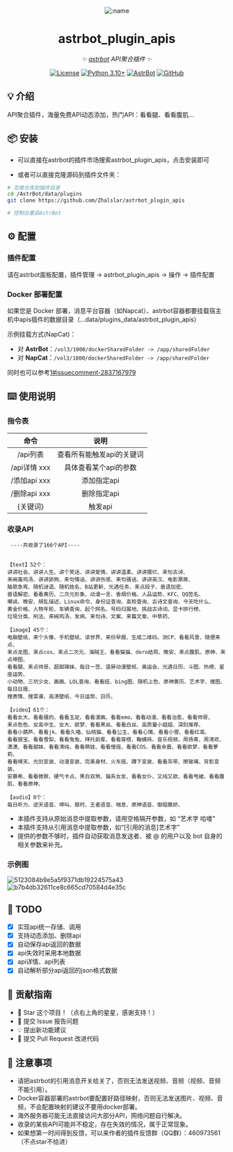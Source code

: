 <div align="center">

![:name](https://count.getloli.com/@astrbot_plugin_apis?name=astrbot_plugin_apis&theme=minecraft&padding=6&offset=0&align=top&scale=1&pixelated=1&darkmode=auto)

# astrbot_plugin_apis

_✨ [astrbot](https://github.com/Soulter/AstrBot) API聚合插件 ✨_

[![License](https://img.shields.io/badge/License-MIT-green.svg)](https://opensource.org/licenses/MIT)
[![Python 3.10+](https://img.shields.io/badge/Python-3.10%2B-blue.svg)](https://www.python.org/)
[![AstrBot](https://img.shields.io/badge/AstrBot-3.4%2B-orange.svg)](https://github.com/Soulter/AstrBot)
[![GitHub](https://img.shields.io/badge/作者-Zhalslar-blue)](https://github.com/Zhalslar)

</div>

## 💡 介绍

API聚合插件，海量免费API动态添加，热门API：看看腿、看看腹肌...

## 📦 安装

- 可以直接在astrbot的插件市场搜索astrbot_plugin_apis，点击安装即可  

- 或者可以直接克隆源码到插件文件夹：

```bash
# 克隆仓库到插件目录
cd /AstrBot/data/plugins
git clone https://github.com/Zhalslar/astrbot_plugin_apis

# 控制台重启AstrBot
```

## ⚙️ 配置

### 插件配置

请在astrbot面板配置，插件管理 -> astrbot_plugin_apis -> 操作 -> 插件配置

### Docker 部署配置

如果您是 Docker 部署，消息平台容器（如Napcat）、astrbot容器都要挂载宿主机中apis插件的数据目录（...data/plugins_data/astrbot_plugin_apis）

示例挂载方式(NapCat)：

- 对 **AstrBot**：`/vol3/1000/dockerSharedFolder -> /app/sharedFolder`
- 对 **NapCat**：`/vol3/1000/dockerSharedFolder -> /app/sharedFolder`

同时也可以参考[1#issuecomment-2837167979](https://github.com/Zhalslar/astrbot_plugin_apis/issues/1#issuecomment-2837167979)

## ⌨️ 使用说明

### 指令表

|     命令      |        说明        |
|:-------------:|:--------------------------:|
| /api列表      | 查看所有能触发api的关键词  |
| /api详情 xxx  | 具体查看某个api的参数 |
| /添加api xxx  | 添加指定api        |
| /删除api xxx  | 删除指定api        |
|   {关键词}     |   触发api      |

### 收录API

```plaintext
 ----共收录了166个API----


【text】52个：
讲讲社会、讲讲人生、讲个笑话、讲讲爱情、讲讲温柔、讲讲摆烂、来句古诗、
来碗毒鸡汤、讲讲舔狗、来句情话、讲讲伤感、来句骚话、讲讲英汉、电影票房、
脑筋急弯、随机谜语、随机姓名、B站更新、光遇任务、来点段子、兽语加密、
兽语解密、看看黄历、二次元形象、动漫一言、香烟价格、人品运势、KFC、QQ签名、
嘲讽、晚安、胡乱描述、Linux命令、身份证查询、高校查询、古诗文查询、今天吃什么、
黄金价格、人物年轮、车辆查询、起个网名、号码归属地、挑战古诗词、显卡排行榜、
垃圾分类、刑法、来碗鸡汤、发病、来句诗、文案、来篇文章、中草药、

【image】45个：
电脑壁纸、来个头像、手机壁纸、读世界、来份早报、生成二维码、测CP、看看风景、随便来点、
来点龙图、来点cos、来点二次元、海贼王、看看猫猫、doro结局、晚安、来点腹肌、原神、来点坤图、
看看腿、来点帅哥、超甜辣妹、每日一签、竖屏动漫壁纸、奥运会、光遇日历、斗图、热榜、星座运势、
小动物、三坑少女、画画、LOL查询、看看妞、bing图、随机上色、原神黄历、艺术字、搜图、每日日报、
搜表情、搜菜谱、高清壁纸、今日运势、日历、

【video】61个：
看看女大、看看骚的、看看玉足、看看漫画、看看emo、看看动漫、看看治愈、看看帅哥、
来点色色、女高中生、女大、欲梦、看看黑丝、看看白丝、高质量小姐姐、深刻推荐、
看看小葫芦、看看jk、看看久喵、仙桃猫、看看公主、看看心情、看看小雪、看看红鸾、
看看狼宝、看看雪梨、看看兔兔、拜托前辈、看看穿搭、鞠婧祎、音乐视频、周扬青、周清欢、
潇潇、看看甜妹、看看清纯、看看萌娃、看看慢摇、看看COS、看看余震、看看欲梦、看看萝莉、
看看晴天、光剑变装、动漫变装、完美身材、火车摇、蹲下变装、看看吊带、擦玻璃、背影变装、
安慕希、看看微胖、硬气卡点、黑白双煞、猫系女友、看看女仆、又纯又欲、看看甩裙、看看腹肌、看看原神、

【audio】8个：
每日听力、逆天语音、坤叫、报时、王者语音、喘息、原神语音、御姐撒娇、 

```

- 本插件支持从原始消息中提取参数，请用空格隔开参数，如 “艺术字 哈喽”
- 本插件支持从引用消息中提取参数，如“[引用的消息]艺术字”
- 提供的参数不够时，插件自动获取消息发送者、被 @ 的用户以及 bot 自身的相关参数来补充。

### 示例图

![5123084b9e5a5f9371db19224575a43](https://github.com/user-attachments/assets/73c38cc2-49b8-4d67-b48e-77cd28b1fd81)
![b7b4db32611ce8c665cd70584d4e35c](https://github.com/user-attachments/assets/37087717-1ef3-46aa-b012-96efb7e780d4)

## 🤝 TODO

- [x] 实现api统一存储、调用
- [x] 支持动态添加、删除api
- [x] 自动保存api返回的数据
- [x] api失效时采用本地数据
- [x] api详情、api列表
- [x] 自动解析部分api返回的json格式数据

## 👥 贡献指南

- 🌟 Star 这个项目！（点右上角的星星，感谢支持！）
- 🐛 提交 Issue 报告问题
- 💡 提出新功能建议
- 🔧 提交 Pull Request 改进代码

## 📌 注意事项

- 请把astrbot的引用消息开关给关了，否则无法发送视频、音频（视频、音频不能引用）。
- Docker容器部署的astrbot要配置好路径映射，否则无法发送图片、视频、音频，不会配置映射的建议不要用docker部署。
- 海外服务器可能无法直接访问大部分API，网络问题自行解决。
- 收录的某些API可能并不稳定，存在失效的情况，属于正常现象。
- 如果想第一时间得到反馈，可以来作者的插件反馈群（QQ群）：460973561（不点star不给进）
